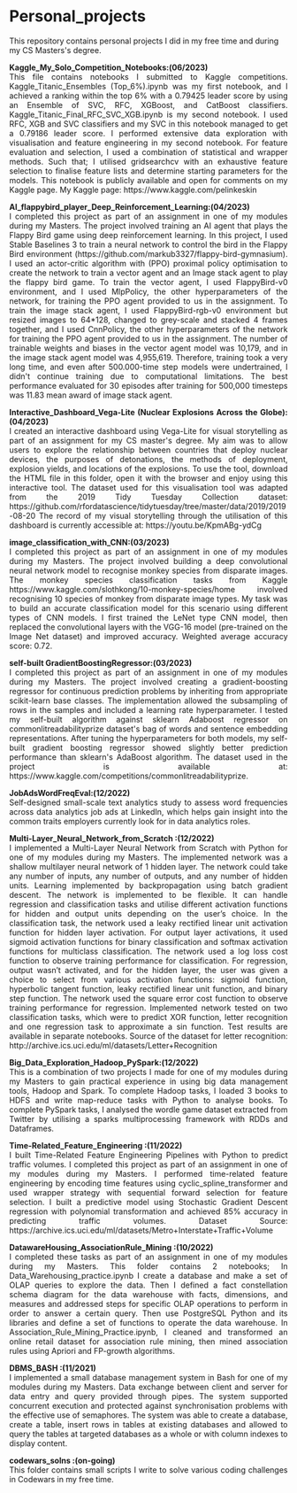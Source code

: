 # Personal_projects
<p>This repository contains personal projects I did in my free time and during my CS Masters's degree.</p>
 <p align="justify">
<strong>Kaggle_My_Solo_Competition_Notebooks:(06/2023)</strong> <br />
This file contains notebooks I submitted to Kaggle competitions. Kaggle_Titanic_Ensembles (Top_6%).ipynb was my first notebook, and I achieved a ranking within the top 6% with a 0.79425 leader score by using an Ensemble of SVC, RFC, XGBoost, and CatBoost classifiers. Kaggle_Titanic_Final_RFC_SVC_XGB.ipynb is my second notebook. I used RFC, XGB and SVC classifiers and my SVC in this notebook managed to get a 0.79186 leader score. I performed extensive data exploration with visualisation and feature engineering in my second notebook. For feature evaluation and selection, I used a combination of statistical and wrapper methods. Such that; I utilised gridsearchcv with an exhaustive feature selection to finalise feature lists and determine starting parameters for the models. This notebook is publicly available and open for comments on my Kaggle page. 
My Kaggle page: https://www.kaggle.com/pelinkeskin  <br/>
 </p>
 <p align="justify">
<strong>AI_flappybird_player_Deep_Reinforcement_Learning:(04/2023)</strong> <br /> 
I completed this project as part of an assignment in one of my modules during my Masters. The project involved training an AI agent that plays the Flappy Bird game using deep reinforcement learning. In this project, I used Stable Baselines 3 to train a neural network to control the bird in the Flappy Bird environment (https://github.com/markub3327/flappy-bird-gymnasium). I used an actor-critic algorithm with (PPO) proximal policy optimisation to create the network to train a vector agent and an Image stack agent to play the flappy bird game. To train the vector agent, I used FlappyBird-v0 environment, and I used MlpPolicy, the other hyperparameters of the network, for training the PPO agent provided to us in the assignment. To train the image stack agent, I used FlappyBird-rgb-v0 environment but resized images to 64*128, changed to grey-scale and stacked 4 frames together, and I used CnnPolicy, the other hyperparameters of the network for training the PPO agent provided to us in the assignment. The number of trainable weights and biases in the vector agent model was 10,179, and in the image stack agent model was 4,955,619. Therefore, training took a very long time, and even after 500.000-time step models were undertrained, I didn't continue training due to computational limitations. The best performance evaluated for 30 episodes after training for  500,000 timesteps  was 11.83 mean award of  image stack agent. 
  <br/>
 </p>
  <p align="justify">
<strong>Interactive_Dashboard_Vega-Lite (Nuclear Explosions Across the Globe):(04/2023)</strong> <br /> 
I created an interactive dashboard using Vega-Lite for visual storytelling as part of an assignment for my CS master's degree. My aim was to allow users to explore the relationship between countries that deploy nuclear devices, the purposes of detonations, the methods of deployment, explosion yields, and locations of the explosions. To use the tool, download the HTML file in this folder, open it with the browser and enjoy using this interactive tool. The dataset used for this visualisation tool was adapted from the 2019 Tidy Tuesday Collection dataset: https://github.com/rfordatascience/tidytuesday/tree/master/data/2019/2019-08-20
The record of my visual storytelling through the utilisation of this dashboard is currently accessible at: https://youtu.be/KpmABg-ydCg <br/>
 </p>
 <p align="justify">
<strong>image_classification_with_CNN:(03/2023)</strong> <br /> 
I completed this project as part of an assignment in one of my modules during my Masters. The project involved building a deep convolutional neural network model to recognise monkey species from disparate images. The monkey species classification tasks from Kaggle https://www.kaggle.com/slothkong/10-monkey-species/home involved recognising 10 species of monkey from disparate image types. My task was to build an accurate classification model for this scenario using different types of CNN models. I first trained the LeNet type CNN model, then replaced the convolutional layers with the VGG-16 model (pre-trained on the Image Net dataset) and improved accuracy. Weighted average accuracy score: 0.72.
  <br/>
 </p>
 <p align="justify">
<strong>self-built GradientBoostingRegressor:(03/2023)</strong> <br />
I completed this project as part of an assignment in one of my modules during my Masters. The project involved creating a gradient-boosting regressor for continuous prediction problems by inheriting from appropriate scikit-learn base classes. The implementation allowed the subsampling of rows in the samples and included a learning rate hyperparameter. I tested my self-built algorithm against sklearn Adaboost regressor on commonlitreadabilityprize dataset's bag of words and sentence embedding representations. After tuning the hyperparameters for both models, my self-built gradient boosting regressor showed slightly better prediction performance than sklearn's AdaBoost algorithm. The dataset used in the project is available at: https://www.kaggle.com/competitions/commonlitreadabilityprize.
 <br/>
  </p>
 <p align="justify">
<strong>JobAdsWordFreqEval:(12/2022)</strong> <br />
Self-designed small-scale text analytics study to assess word frequencies across data analytics job ads at LinkedIn, which helps gain insight into the common traits employers currently look for in data analytics roles.  <br />
  </p>
 <p align="justify">
<strong>Multi-Layer_Neural_Network_from_Scratch :(12/2022)</strong> <br />
I implemented a Multi-Layer Neural Network from Scratch with Python for one of my modules during my Masters. The implemented network was a shallow multilayer neural network of 1 hidden layer. The network could take any number of inputs, any number of outputs, and any number of hidden units. Learning implemented by backpropagation using batch gradient descent. The network is implemented to be flexible. It can handle regression and classification tasks and utilise different activation functions for hidden and output units depending on the user’s choice. In the classification task, the network used a leaky rectified linear unit activation function for hidden layer activation. For output layer activations, it used sigmoid activation functions for binary classification and softmax activation functions for multiclass classification. The network used a log loss cost function to observe training performance for classification. For regression, output wasn’t activated, and for the hidden layer, the user was given a choice to select from various activation functions: sigmoid function, hyperbolic tangent function, leaky rectified linear unit function, and binary step function. The network used the square error cost function to observe training performance for regression. Implemented network tested on two classification tasks, which were to predict XOR function, letter recognition and one regression task to approximate a sin function. Test results are available in separate notebooks. Source of the dataset for letter recognition: http://archive.ics.uci.edu/ml/datasets/Letter+Recognition  <br/>
  </p>
<p align="justify">
<strong>Big_Data_Exploration_Hadoop_PySpark:(12/2022)</strong> <br />
This is a combination of two projects I made for one of my modules during my Masters to gain practical experience in using big data management tools, Hadoop and Spark. To complete Hadoop tasks, I loaded 3 books to HDFS and write map-reduce tasks with Python to analyse books. To complete PySpark tasks, I analysed the wordle game dataset extracted from Twitter  by utilising a sparks multiprocessing framework with RDDs and Dataframes. 
 <br /> 
</p>
 <p align="justify">
<strong>Time-Related_Feature_Engineering :(11/2022)</strong> <br />
I built Time-Related Feature Engineering Pipelines with Python to predict traffic volumes. I completed this project as part of an assignment in one of my modules during my Masters.  I performed time-related feature engineering by encoding time features using cyclic_spline_transformer and used wrapper strategy with sequential forward selection for feature selection. I built a predictive model using Stochastic Gradient Descent regression with polynomial transformation and achieved 85% accuracy in predicting traffic volumes. Dataset Source: https://archive.ics.uci.edu/ml/datasets/Metro+Interstate+Traffic+Volume  <br />
  </p>
 <p align="justify">
<strong>DatawareHousing_AssociationRule_Mining :(10/2022)</strong> <br />
I completed these tasks as part of an assignment in one of my modules during my Masters. This folder contains 2 notebooks; In Data_Warehousing_practice.ipynb I create a database and make a set of OLAP queries to explore the data. Then I defined a fact constellation schema diagram for the data warehouse with facts, dimensions, and measures and addressed steps for specific OLAP operations to perform  in order to answer a certain query. Then use PostgreSQL Python and its libraries and define a set of functions to operate the data warehouse. In Association_Rule_Mining_Practice.ipynb,  I cleaned and transformed an online retail dataset for association rule mining, then mined association rules using Apriori and FP-growth algorithms.
  <br />
  </p>
<p align="justify">
<strong>DBMS_BASH :(11/2021)</strong> <br />
I implemented a small database management system in Bash for one of my modules during my Masters. Data exchange between client and server for data entry and query provided through pipes. The system supported concurrent execution and protected against synchronisation problems with the effective use of semaphores. The system was able to create a database, create a table, insert rows in tables at existing databases and allowed to query the tables at targeted databases as a whole or with column indexes to display content. <br /> 
</p>
 <p align="justify">
<strong>codewars_solns :(on-going)</strong> <br />
This folder contains small scripts I write to solve various coding challenges in Codewars in my free time.<br />
 </p>
